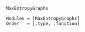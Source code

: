 ```@docs
MaxEntropyGraphs
```

```@autodocs
Modules = [MaxEntropyGraphs]
Order   = [:type, :function]
```